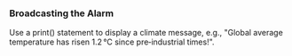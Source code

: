 ### Broadcasting the Alarm

Use a print() statement to display a climate message, e.g., "Global average temperature has risen 1.2 °C since pre‑industrial times!".
